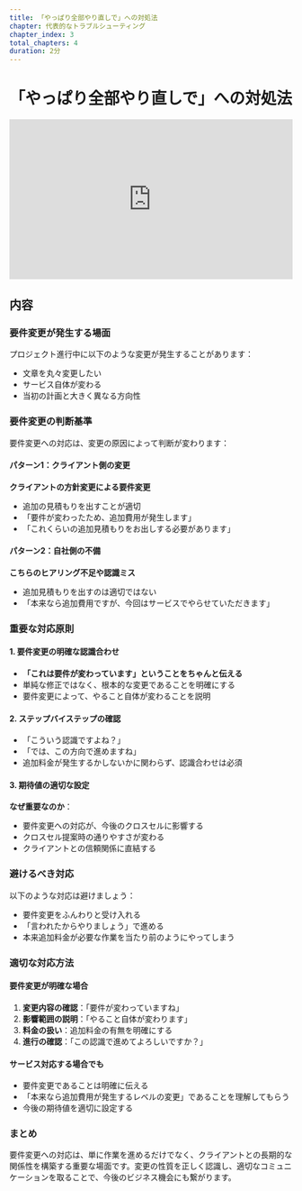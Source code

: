 ```yaml
---
title: 「やっぱり全部やり直しで」への対処法
chapter: 代表的なトラブルシューティング
chapter_index: 3
total_chapters: 4
duration: 2分
---
```


# 「やっぱり全部やり直しで」への対処法

<div style="position: relative; padding-bottom: 56.25%; height: 0;"><iframe src="https://www.loom.com/share/c831426db9d64f629fcad845a32d3655?sid=a93738af-e047-4c19-980c-91747dd4a215" frameborder="0" webkitallowfullscreen mozallowfullscreen allowfullscreen style="position: absolute; top: 0; left: 0; width: 100%; height: 100%;"></iframe></div>

## 内容

### 要件変更が発生する場面

プロジェクト進行中に以下のような変更が発生することがあります：
- 文章を丸々変更したい
- サービス自体が変わる
- 当初の計画と大きく異なる方向性

### 要件変更の判断基準

要件変更への対応は、変更の原因によって判断が変わります：

#### パターン1：クライアント側の変更
**クライアントの方針変更による要件変更**
- 追加の見積もりを出すことが適切
- 「要件が変わったため、追加費用が発生します」
- 「これくらいの追加見積もりをお出しする必要があります」

#### パターン2：自社側の不備
**こちらのヒアリング不足や認識ミス**
- 追加見積もりを出すのは適切ではない
- 「本来なら追加費用ですが、今回はサービスでやらせていただきます」

### 重要な対応原則

#### 1. 要件変更の明確な認識合わせ
- **「これは要件が変わっています」ということをちゃんと伝える**
- 単純な修正ではなく、根本的な変更であることを明確にする
- 要件変更によって、やること自体が変わることを説明

#### 2. ステップバイステップの確認
- 「こういう認識ですよね？」
- 「では、この方向で進めますね」
- 追加料金が発生するかしないかに関わらず、認識合わせは必須

#### 3. 期待値の適切な設定
**なぜ重要なのか**：
- 要件変更への対応が、今後のクロスセルに影響する
- クロスセル提案時の通りやすさが変わる
- クライアントとの信頼関係に直結する

### 避けるべき対応

以下のような対応は避けましょう：
- 要件変更をふんわりと受け入れる
- 「言われたからやりましょう」で進める
- 本来追加料金が必要な作業を当たり前のようにやってしまう

### 適切な対応方法

#### 要件変更が明確な場合
1. **変更内容の確認**：「要件が変わっていますね」
2. **影響範囲の説明**：「やること自体が変わります」
3. **料金の扱い**：追加料金の有無を明確にする
4. **進行の確認**：「この認識で進めてよろしいですか？」

#### サービス対応する場合でも
- 要件変更であることは明確に伝える
- 「本来なら追加費用が発生するレベルの変更」であることを理解してもらう
- 今後の期待値を適切に設定する

### まとめ

要件変更への対応は、単に作業を進めるだけでなく、クライアントとの長期的な関係性を構築する重要な場面です。変更の性質を正しく認識し、適切なコミュニケーションを取ることで、今後のビジネス機会にも繋がります。